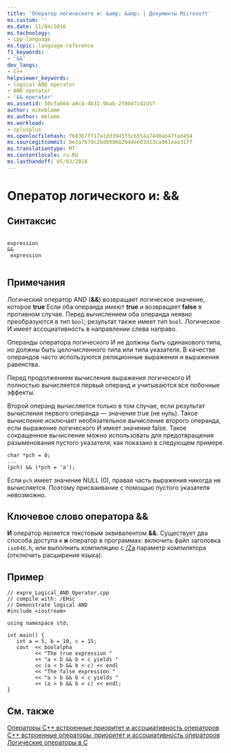 ```yaml
---
title: 'Оператор логического и: &amp; &amp; | Документы Microsoft'
ms.custom: ''
ms.date: 11/04/2016
ms.technology:
- cpp-language
ms.topic: language-reference
f1_keywords:
- '&&'
dev_langs:
- C++
helpviewer_keywords:
- logical AND operator
- AND operator
- '&& operator'
ms.assetid: 50cfa664-a8c4-4b31-9bab-2f80d7cd2d1f
author: mikeblome
ms.author: mblome
ms.workload:
- cplusplus
ms.openlocfilehash: f683b7ff17a1dd3945f5cb554a7440ab47fad454
ms.sourcegitcommit: be2a7679c2bd80968204dee03d13ca961eaa31ff
ms.translationtype: MT
ms.contentlocale: ru-RU
ms.lasthandoff: 05/03/2018
---
```

# <a name="logical-and-operator-ampamp"></a>Оператор логического и: &amp;&amp;
## <a name="syntax"></a>Синтаксис  
  
```  
  
expression   
&&  
 expression  
  
```  
  
## <a name="remarks"></a>Примечания  
 Логический оператор AND (**&&**) возвращает логическое значение, которое **true** Если оба операнда имеют **true** и возвращает **false** в противном случае. Перед вычислением оба операнда неявно преобразуются в тип `bool`; результат также имеет тип `bool`. Логическое И имеет ассоциативность в направлении слева направо.  
  
 Операнды оператора логического И не должны быть одинакового типа, но должны быть целочисленного типа или типа указателя. В качестве операндов часто используются реляционные выражения и выражения равенства.  
  
 Перед продолжением вычисления выражения логического И полностью вычисляется первый операнд и учитываются все побочные эффекты.  
  
 Второй операнд вычисляется только в том случае, если результат вычисления первого операнда — значение true (не нуль). Такое вычисление исключает необязательное вычисление второго операнда, если выражение логического И имеет значение false. Такое сокращенное вычисление можно использовать для предотвращения разыменования пустого указателя, как показано в следующем примере.  
  
```  
char *pch = 0;  
...  
(pch) && (*pch = 'a');  
```  
  
 Если `pch` имеет значение NULL (0), правая часть выражения никогда не вычисляется. Поэтому присваивание с помощью пустого указателя невозможно.  
  
## <a name="operator-keyword-for-"></a>Ключевое слово оператора &&  
 **И** оператор является текстовым эквивалентом **&&**. Существует два способа доступа к **и** оператор в программах: включить файл заголовка `iso646.h`, или выполнить компиляцию с [/Za](../build/reference/za-ze-disable-language-extensions.md) параметр компилятора (отключить расширения языка).  
  
## <a name="example"></a>Пример  
  
```  
// expre_Logical_AND_Operator.cpp  
// compile with: /EHsc  
// Demonstrate logical AND  
#include <iostream>  
  
using namespace std;  
  
int main() {  
   int a = 5, b = 10, c = 15;  
   cout  << boolalpha  
         << "The true expression "  
         << "a < b && b < c yields "  
         << (a < b && b < c) << endl  
         << "The false expression "  
         << "a > b && b < c yields "  
         << (a > b && b < c) << endl;  
}  
```  
  
## <a name="see-also"></a>См. также  
 [Операторы C++ встроенные приоритет и ассоциативность операторов](cpp-built-in-operators-precedence-and-associativity.md) [C++ встроенные операторы, приоритет и ассоциативность операторов](../cpp/cpp-built-in-operators-precedence-and-associativity.md)   
 [Логические операторы в C](../c-language/c-logical-operators.md)